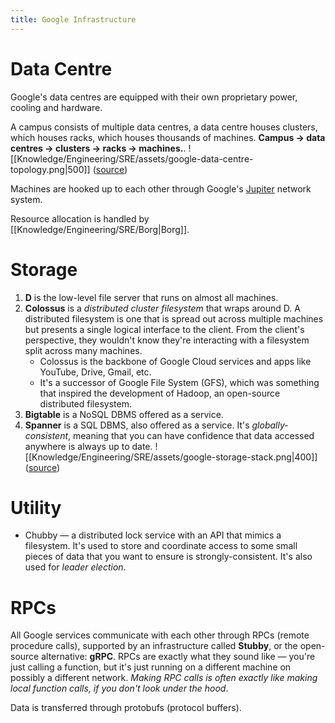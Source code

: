 ```yaml
---
title: Google Infrastructure
---
```


# Data Centre
Google's data centres are equipped with their own proprietary power, cooling and hardware.

A campus consists of multiple data centres, a data centre houses clusters, which houses racks, which houses thousands of machines. **Campus → data centres → clusters → racks → machines.**.
![[Knowledge/Engineering/SRE/assets/google-data-centre-topology.png|500]]
([source](https://sre.google/sre-book/production-environment/))

Machines are hooked up to each other through Google's [Jupiter](https://cloud.google.com/blog/topics/systems/the-evolution-of-googles-jupiter-data-center-network) network system.

Resource allocation is handled by [[Knowledge/Engineering/SRE/Borg|Borg]].

# Storage
1. **D** is the low-level file server that runs on almost all machines.
2. **Colossus** is a *distributed cluster filesystem* that wraps around D. A distributed filesystem is one that is spread out across multiple machines but presents a single logical interface to the client. From the client's perspective, they wouldn't know they're interacting with a filesystem split across many machines.
    - Colossus is the backbone of Google Cloud services and apps like YouTube, Drive, Gmail, etc.
    - It's a successor of Google File System (GFS), which was something that inspired the development of Hadoop, an open-source distributed filesystem.
3. **Bigtable** is a NoSQL DBMS offered as a service.
4. **Spanner** is a SQL DBMS, also offered as a service. It's *globally-consistent*, meaning that you can have confidence that data accessed anywhere is always up to date.
![[Knowledge/Engineering/SRE/assets/google-storage-stack.png|400]]
([source](https://sre.google/sre-book/production-environment/))

# Utility
- Chubby — a distributed lock service with an API that mimics a filesystem. It's used to store and coordinate access to some small pieces of data that you want to ensure is strongly-consistent. It's also used for *leader election*.

# RPCs
All Google services communicate with each other through RPCs (remote procedure calls), supported by an infrastructure called **Stubby**, or the open-source alternative: **gRPC**. RPCs are exactly what they sound like — you're just calling a function, but it's just running on a different machine on possibly a different network. *Making RPC calls is often exactly like making local function calls, if you don't look under the hood*.

Data is transferred through protobufs (protocol buffers).

